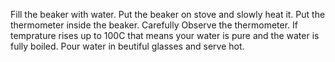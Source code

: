 Fill the beaker with water.
Put the beaker on stove and slowly heat it.
Put the thermometer inside the beaker.
Carefully Observe the thermometer.
If temprature rises up to 100C that means your water is pure and the water is fully boiled.
Pour water in beutiful glasses and serve hot.